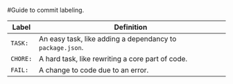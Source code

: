#Guide to commit labeling.

Label | Definition
--- | ---
`TASK:` | An easy task, like adding a dependancy to `package.json`.
`CHORE:`| A hard task, like rewriting a core part of code.
`FAIL:` | A change to code due to an error.
